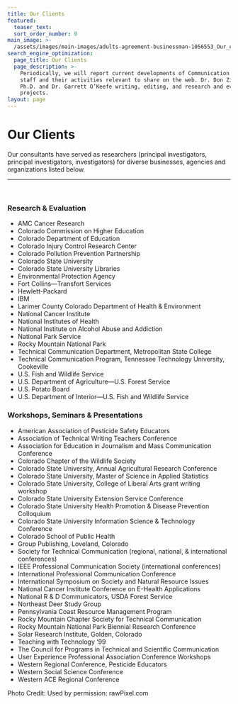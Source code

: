 ```yaml
---
title: Our Clients
featured:
  teaser_text:
  sort_order_number: 0
main_image: >-
  /assets/images/main-images/adults-agreement-businessman-1056553_Our_clients.jpg
search_engine_optimization:
  page_title: Our Clients
  page_description: >-
    Periodically, we will report current developments of Communication Science
    staff and their activities relevant to share on the web. Dr. Don Zimmerman,
    Ph.D. and Dr. Garrett O’Keefe writing, editing, and research and evaluation
    projects.
layout: page
---
```


# Our Clients

Our consultants have served as researchers (principal investigators, principal investigators, investigators) for diverse businesses, agencies and organizations listed below.

---

 

### Research & Evaluation

* AMC Cancer Research 
* Colorado Commission on Higher Education
* Colorado Department of Education 
* Colorado Injury Control Research Center
* Colorado Pollution Prevention Partnership
* Colorado State University 
* Colorado State University Libraries
* Environmental Protection Agency 
* Fort Collins—Transfort Services 
* Hewlett-Packard 
* IBM 
* Larimer County Colorado Department of Health & Environment 
* National Cancer Institute
* National Institutes of Health 
* National Institute on Alcohol Abuse and Addiction 
* National Park Service 
* Rocky Mountain National Park 
* Technical Communication Department, Metropolitan State College
* Technical Communication Program, Tennessee Technology University, Cookeville
* U.S. Fish and Wildlife Service
* U.S. Department of Agriculture—U.S. Forest Service 
* U.S. Potato Board 
* U.S. Department of Interior—U.S. Fish and Wildlife Service

### Workshops, Seminars & Presentations

* American Association of Pesticide Safety Educators
* Association of Technical Writing Teachers Conference
* Association for Education in Journalism and Mass Communication Conference 
* Colorado Chapter of the Wildlife Society
* Colorado State University, Annual Agricultural Research Conference
* Colorado State University, Master of Science in Applied Statistics
* Colorado State University, College of Liberal Arts grant writing workshop
* Colorado State University Extension Service Conference
* Colorado State University Health Promotion & Disease Prevention Colloquium 
* Colorado State University Information Science & Technology Conference
* Colorado School of Public Health
* Group Publishing, Loveland, Colorado
* Society for Technical Communication (regional, national, & international conferences)
* IEEE Professional Communication Society (international conferences)
* International Professional Communication Conference
* International Symposium on Society and Natural Resource Issues
* National Cancer Institute Conference on E-Health Applications
* National R & D Communicators, USDA Forest Service
* Northeast Deer Study Group
* Pennsylvania Coast Resource Management Program
* Rocky Mountain Chapter Society for Technical Communication
* Rocky Mountain National Park Biennial Research Conference
* Solar Research Institute, Golden, Colorado
* Teaching with Technology ‘99
* The Council for Programs in Technical and Scientific Communication
* User Experience Professional Association Conference Workshops
* Western Regional Conference, Pesticide Educators 
* Western Social Science Conference
* Western ACE Regional Conference

Photo Credit: Used by permission: rawPixel.com